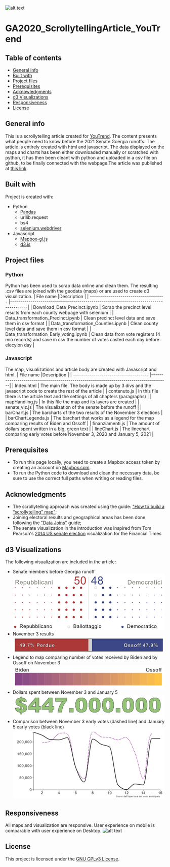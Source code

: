 ![alt text](./GIF/GIFDesktop.gif)

# GA2020_ScrollytellingArticle_YouTrend

 ## Table of contents
 * [General info](#general-info)
 * [Built with](#built-with)
 * [Project files](#project-files)
 * [Prerequisites](#prerequisites)
 * [Acknowledgments](#acknowledgments)
 * [d3 Visualizations](#d3-visualizations)
 * [Responsiveness](#responsiveness)
 * [License](#license)

 ## General info
 This is a scrollytelling article created for [YouTrend](https://www.youtrend.it "YouTrend's Homepage"). The content presents what people need to know before the 2021 Senate Goergia runoffs. The article is entirely created with html and javascript. The data displayed on the maps and charts has been either downloaded  manually or scratched with python, it has then been cleant with python and uploaded in a csv file on github, to be finally connected with the webpage.The article was published at [this link](https://www.youtrend.it/2021/01/04/usa-2020-dalla-georgia-passa-il-controllo-del-senato/ "USA 2020: dalla Georgia passa il controllo del Senato").


 ## Built with
 Project is created with:
 * Python
   * [Pandas](https://pandas.pydata.org/)
   * urllib.request
   * bs4
   * [selenium.webdriver](https://selenium-python.readthedocs.io/)
 * Javascript
   * [Mapbox-gl.js](https://www.mapbox.com/mapbox-gljs)
   * [d3.js](https://d3js.org/)

 ## Project files
 ### Python
 Python has been used to scrap data online and clean them. The resulting .csv files are joined with the geodata (maps) or are used to create d3 visualization.
 | File name                             |Description                                                                            |
 | ------------------------------------- |--------------------------------------------------------------------------------------|
 | Download_Data_Precinct.ipynb         | Scrap the precinct level results from each county webpage with selenium |
 | Data_transformation_Precinct.ipynb       | Clean precinct level data and save them in csv format |
 | Data_transformation_Counties.ipynb      | Clean county level data and save them in csv format |
 | Data_transformation_Early_voting.ipynb        | Clean data from vote registers (4 mio records) and save in csv the number of votes casted each day before elecyion day |

 ### Javascript
 The map, visualizations and article body are created with Javascript and html.
 | File name                             |Description                                                                            |
 | ------------------------------------- |--------------------------------------------------------------------------------------|
 | Index.html         | The main file. The body is made up by 3 divs and the javascript code to create the rest of the article |
 | contenuto.js       | In this file there is the article text and the settings of all chapters (paragraphs) |
 | mapHandling.js     | In this file the map and its layers are created |
 | senate_viz.js      | The visualization of the senate before the runoff |
 | barChart.js        | The barcharts of the two results of the November 3 elections |
 | barChartLegenda.js | The barchart that works as a legend for the map comparing results of Biden and Ossoff |
 | finanziamenti.js   | The amount of dollars spent written in a big, green text |
 | lineChart.js       | The linechart comparing early votes before November 3, 2020 and January 5, 2021 |

 ## Prerequisites
 * To run this page locally, you need to create a Mapbox access token by creating an account on [Mapbox.com](https://www.mapbox.com/).
 * To run the Python code to download and clean the necessary data, be sure to use the correct full paths when writing or reading files.

 ## Acknowledgments
 * The scrollytelling approach was created using the guide: ["How to build a “scrollytelling” map"](https://blog.mapbox.com/how-to-build-a-scrollytelling-map-ead6baf2cd1b);
 * Joining electoral results and geographical areas has been done following the ["Data Joins"](https://labs.mapbox.com/education/impact-tools/data-joins/) guide;
 * The senate visualization in the introduction was inspired from Tom Pearson's [2014 US senate election](http://bl.ocks.org/tomgp/59b5d482551ca14a4063) visualization for the Financial Times

 ## d3 Visualizations
 The following visualization are included in the article:
* Senate members before Georgia runoff
  ![alt text](./images/senate_viz.PNG)
* November 3 results </br>
  ![alt text](./images/bar_result.PNG)
* Legend to map comparing number of votes received by Biden and by Ossoff on November 3
  ![alt text](./images/bar_legend.PNG)
* Dollars spent between November 3 and January 5
  ![alt text](./images/dollars_spent.PNG)
* Comparison between November 3 early votes (dashed line) and January 5 early votes (black line)
  ![alt text](./images/early_vote.PNG)

 ## Responsiveness
 All maps and visualization are responsive. User experience on mobile is comparable with user experience on Desktop. 
 ![alt text](./GIF/GIFMobile.gif)

 ## License
This project is licensed under the [GNU GPLv3 License](https://choosealicense.com/licenses/gpl-3.0/).
